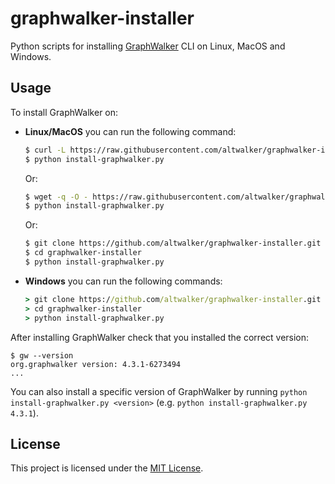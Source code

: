 # graphwalker-installer

Python scripts for installing [GraphWalker](https://graphwalker.github.io/) CLI on Linux, MacOS and Windows.

## Usage

To install GraphWalker on:

* **Linux/MacOS** you can run the following command:

    ```bash
    $ curl -L https://raw.githubusercontent.com/altwalker/graphwalker-installer/main/install-graphwalker.py
    $ python install-graphwalker.py
    ```

    Or:

    ```bash
    $ wget -q -O - https://raw.githubusercontent.com/altwalker/graphwalker-installer/main/install-graphwalker.py
    $ python install-graphwalker.py
    ```

    Or:

    ```bash
    $ git clone https://github.com/altwalker/graphwalker-installer.git
    $ cd graphwalker-installer
    $ python install-graphwalker.py
    ```

* **Windows** you can run the following commands:

    ```cmd
    > git clone https://github.com/altwalker/graphwalker-installer.git
    > cd graphwalker-installer
    > python install-graphwalker.py
    ```

After installing GraphWalker check that you installed the correct version:

```
$ gw --version
org.graphwalker version: 4.3.1-6273494
...
```

You can also install a specific version of GraphWalker by running `python install-graphwalker.py <version>` (e.g. `python install-graphwalker.py 4.3.1`).

## License

This project is licensed under the [MIT License](LICENSE).